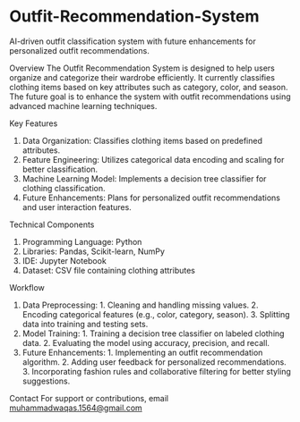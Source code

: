 # Outfit-Recommendation-System
AI-driven outfit classification system with future enhancements for personalized outfit recommendations.

Overview
The Outfit Recommendation System is designed to help users organize and categorize their wardrobe efficiently. It currently classifies clothing items based on key attributes such as category, color, and season. The future goal is to enhance the system with outfit recommendations using advanced machine learning techniques.

Key Features
  1. Data Organization: Classifies clothing items based on predefined attributes.
  2. Feature Engineering: Utilizes categorical data encoding and scaling for better classification.
  3. Machine Learning Model: Implements a decision tree classifier for clothing classification.
  4. Future Enhancements: Plans for personalized outfit recommendations and user interaction features.

Technical Components
  1. Programming Language: Python
  2. Libraries: Pandas, Scikit-learn, NumPy
  3. IDE: Jupyter Notebook
  4. Dataset: CSV file containing clothing attributes

Workflow
  1. Data Preprocessing:
    1. Cleaning and handling missing values.
    2. Encoding categorical features (e.g., color, category, season).
    3. Splitting data into training and testing sets.
  2. Model Training:
    1. Training a decision tree classifier on labeled clothing data.
    2. Evaluating the model using accuracy, precision, and recall.
  3. Future Enhancements:
    1. Implementing an outfit recommendation algorithm.
    2. Adding user feedback for personalized recommendations.
    3. Incorporating fashion rules and collaborative filtering for better styling suggestions.


Contact
  For support or contributions, email muhammadwaqas.1564@gmail.com 
